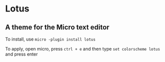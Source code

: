 <h1>Lotus</h1>
<h2>A theme for the Micro text editor</h2>

To install, use <code>micro -plugin install lotus</code>

To apply, open micro, press <code>ctrl + e</code> and then type <code>set colorscheme lotus</code> and press enter
